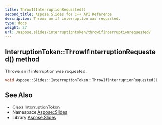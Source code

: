 ```yaml
---
title: ThrowIfInterruptionRequested()
second_title: Aspose.Slides for C++ API Reference
description: Throws an if interruption was requested.
type: docs
weight: 27
url: /aspose.slides/interruptiontoken/throwifinterruptionrequested/
---
```

## InterruptionToken::ThrowIfInterruptionRequested() method


Throws an 
if interruption was requested.

```cpp
void Aspose::Slides::InterruptionToken::ThrowIfInterruptionRequested() override
```


## See Also

* Class [InterruptionToken](../)
* Namespace [Aspose::Slides](../../)
* Library [Aspose.Slides](../../../)